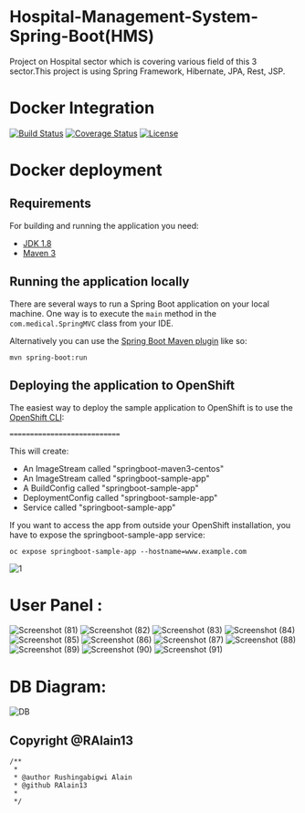 # Hospital-Management-System-Spring-Boot(HMS)
Project on Hospital sector which is covering various field of this 3 sector.This project is using Spring Framework, Hibernate, JPA, Rest, JSP.

# Docker Integration

[![Build Status](https://travis-ci.org/codecentric/springboot-sample-app.svg?branch=master)](https://travis-ci.org/codecentric/springboot-sample-app)
[![Coverage Status](https://coveralls.io/repos/github/codecentric/springboot-sample-app/badge.svg?branch=master)](https://coveralls.io/github/codecentric/springboot-sample-app?branch=master)
[![License](http://img.shields.io/:license-apache-blue.svg)](http://www.apache.org/licenses/LICENSE-2.0.html)


# Docker deployment 
## Requirements

For building and running the application you need:

- [JDK 1.8](http://www.oracle.com/technetwork/java/javase/downloads/jdk8-downloads-2133151.html)
- [Maven 3](https://maven.apache.org)

## Running the application locally

There are several ways to run a Spring Boot application on your local machine. One way is to execute the `main` method in the `com.medical.SpringMVC` class from your IDE.

Alternatively you can use the [Spring Boot Maven plugin](https://docs.spring.io/spring-boot/docs/current/reference/html/build-tool-plugins-maven-plugin.html) like so:

```shell
mvn spring-boot:run
```

## Deploying the application to OpenShift

The easiest way to deploy the sample application to OpenShift is to use the [OpenShift CLI](https://docs.openshift.org/latest/cli_reference/index.html):

```shell
===========================
```

This will create:

* An ImageStream called "springboot-maven3-centos"
* An ImageStream called "springboot-sample-app"
* A BuildConfig called "springboot-sample-app"
* DeploymentConfig called "springboot-sample-app"
* Service called "springboot-sample-app"

If you want to access the app from outside your OpenShift installation, you have to expose the springboot-sample-app service:

```shell
oc expose springboot-sample-app --hostname=www.example.com
```

![1](https://github.com/RAlain13/23946Hospital_management_system/assets/114587679/c1056c67-65f2-46e1-9ba4-fc073e4f5968)

# User Panel :

![Screenshot (81)](https://github.com/RAlain13/23946Hospital_management_system/assets/114587679/5444183d-1a4a-46cd-90bb-0586e9ad3765)
![Screenshot (82)](https://github.com/RAlain13/23946Hospital_management_system/assets/114587679/841347fd-8774-4b05-bf9a-0f52f3a55ebd)
![Screenshot (83)](https://github.com/RAlain13/23946Hospital_management_system/assets/114587679/11896b2d-dbf5-424a-81bd-3d4c1c0e2439)
![Screenshot (84)](https://github.com/RAlain13/23946Hospital_management_system/assets/114587679/9e843626-5f2e-406a-8e5f-5a0861a03634)
![Screenshot (85)](https://github.com/RAlain13/23946Hospital_management_system/assets/114587679/028420f7-0c0b-4839-af5e-383ad6b2e0de)
![Screenshot (86)](https://github.com/RAlain13/23946Hospital_management_system/assets/114587679/383a5ce1-42b2-4c40-885b-dce6e793bd3b)
![Screenshot (87)](https://github.com/RAlain13/23946Hospital_management_system/assets/114587679/52b7028b-616e-4e0e-b3c5-eb1ac5c9775b)
![Screenshot (88)](https://github.com/RAlain13/23946Hospital_management_system/assets/114587679/23cb5d3f-83d4-4e5a-97e9-da430170f92b)
![Screenshot (89)](https://github.com/RAlain13/23946Hospital_management_system/assets/114587679/3a34eb5f-4ef4-4583-ae55-2fa322cf8fa7)
![Screenshot (90)](https://github.com/RAlain13/23946Hospital_management_system/assets/114587679/1fb7be0e-2d34-4212-8f60-698b51726fc6)
![Screenshot (91)](https://github.com/RAlain13/23946Hospital_management_system/assets/114587679/4f8f69a7-b12c-4ec7-93a1-3fd634a6ba9f)


# DB Diagram:


![DB](https://github.com/RAlain13/23946Hospital_management_system/assets/114587679/849858b8-0e21-4052-a418-5dae3771391e)

## Copyright @RAlain13
```shell
/**
 * 
 * @author Rushingabigwi Alain
 * @github RAlain13
 *
 */

